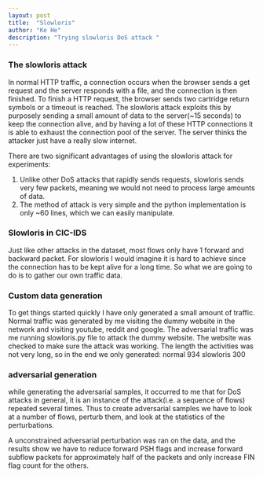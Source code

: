 ```yaml
---
layout: post
title:  "Slowloris"
author: "Ke He"
description: "Trying slowloris DoS attack "
---
```


### The slowloris attack
In normal HTTP traffic, a connection occurs when the browser sends a get request and the server responds with a file, and the connection is then finished. To finish a HTTP request, the browser sends two cartridge return symbols or a timeout is reached. The slowloris attack exploits this by purposely sending a small amount of data to the server(~15 seconds) to keep the connection alive, and by having a lot of these HTTP connections it is able to exhaust the connection pool of the server. The server thinks the attacker just have a really slow internet.

There are two significant advantages of using the slowloris attack for experiments:
1. Unlike other DoS attacks that rapidly sends requests, slowloris sends very few packets, meaning we would not need to process large amounts of data.
2. The method of attack is very simple and the python implementation is only ~60 lines, which we can easily manipulate.

### Slowloris in CIC-IDS
Just like other attacks in the dataset, most flows only have 1 forward and backward packet. For slowloris I would imagine it is hard to achieve since the connection has to be kept alive for a long time. So what we are going to do is to gather our own traffic data.

### Custom data generation
To get things started quickly I have only generated a small amount of traffic. Normal traffic was generated by me visiting the dummy website in the network and visiting youtube, reddit and google. The adversarial traffic was me running slowloris.py file to attack the dummy website. The website was checked to make sure the attack was working. The length the activities was not very long, so in the end we only generated:
normal       934
slowloris    300

### adversarial generation
while generating the adversarial samples, it occurred to me that for DoS attacks in general, it is an instance of the attack(i.e. a sequence of flows) repeated several times. Thus to create adversarial samples we have to look at a number of flows, perturb them, and look at the statistics of the perturbations.

A unconstrained adversarial perturbation was ran on the data, and the results show we have to reduce forward PSH flags and increase forward subflow packets for approximately half of the packets and only increase FIN flag count for the others.
